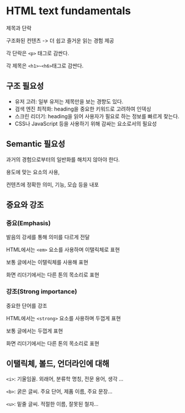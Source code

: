 # HTML text fundamentals

제목과 단락

구조화된 컨텐츠 -> 더 쉽고 즐거운 읽는 경험 제공

각 단락은 `<p>` 태그로 감싼다.

각 제목은 `<h1>~<h6>`태그로 감싼다.



## 구조 필요성

- 유저 고려: 일부 유저는 제목만을 보는 경향도 있다.
- 검색 엔진 최적화: heading을 중요한 키워드로 고려하여 인덱싱
- 스크린 리더기: heading을 읽어 사용자가 필요로 하는 정보를 빠르게 찾는다.
- CSS나 JavaScript 등을 사용하기 위해 감싸는 요소로서의 필요성



## Semantic 필요성

과거의 경험으로부터의 일반화를 해치지 않아야 한다.

용도에 맞는 요소의 사용, 

컨텐츠에 정확한 의미, 기능, 모습 등을 내포



## 중요와 강조

### 중요(Emphasis)

발음의 강세를 통해 의미를 다르게 전달

HTML에서는 `<em>` 요소를 사용하며 이탤릭체로 표현

보통 글에서는 이탤릭체를 사용해 표현

화면 리더기에서는 다른 톤의 목소리로 표현

### 

### 강조(Strong importance)

중요한 단어를 강조

HTML에서는 `<strong>` 요소를 사용하며 두껍게 표현

보통 글에서는 두껍게 표현

화면 리더기에서는 다른 톤의 목소리로 표현



## 이탤릭체, 볼드, 언더라인에 대해

`<i>`: 기울임꼴. 외래어, 분류학 명칭, 전문 용어, 생각 ...

`<b>`: 굵은 글씨. 주요 단어, 제품 이름, 주요 문장...

`<u>`: 밑줄 글씨. 적절한 이름, 잘못된 철자...